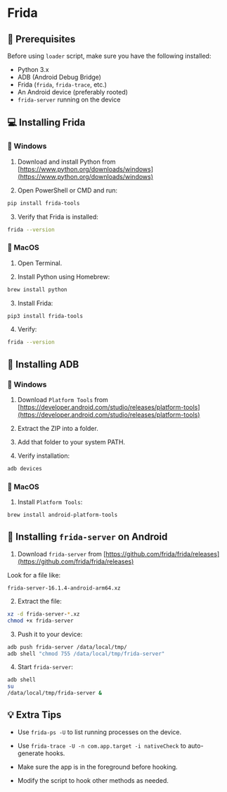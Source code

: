 # Frida

## 🧰 Prerequisites

Before using `loader` script, make sure you have the following installed:

- Python 3.x
- ADB (Android Debug Bridge)
- Frida (`frida`, `frida-trace`, etc.)
- An Android device (preferably rooted)
- `frida-server` running on the device

## 💻 Installing Frida

### 🔹 Windows

1. Download and install Python from [https://www.python.org/downloads/windows](https://www.python.org/downloads/windows)

2. Open PowerShell or CMD and run:

```bash
pip install frida-tools
```

3. Verify that Frida is installed:

```bash
frida --version
```

### 🔹 MacOS
1. Open Terminal.

2. Install Python using Homebrew:

```bash
brew install python
```

3. Install Frida:

```bash
pip3 install frida-tools
```

4. Verify:

```bash
frida --version
```

## 🔧 Installing ADB

### 🔹 Windows

1. Download `Platform Tools` from [https://developer.android.com/studio/releases/platform-tools](https://developer.android.com/studio/releases/platform-tools)

2. Extract the ZIP into a folder.

3. Add that folder to your system PATH.

4. Verify installation:

```bash
adb devices
```

### 🔹 MacOS

1. Install `Platform Tools`:

```bash
brew install android-platform-tools
```

## 📲 Installing `frida-server` on Android

1. Download `frida-server` from [https://github.com/frida/frida/releases](https://github.com/frida/frida/releases)

Look for a file like:

```pgsql
frida-server-16.1.4-android-arm64.xz
```

2. Extract the file:

```bash
xz -d frida-server-*.xz
chmod +x frida-server

```

3. Push it to your device:

```bash
adb push frida-server /data/local/tmp/
adb shell "chmod 755 /data/local/tmp/frida-server"
```

4. Start `frida-server`:

```bash
adb shell
su
/data/local/tmp/frida-server &
```

## 💡 Extra Tips

- Use `frida-ps -U` to list running processes on the device.

- Use `frida-trace -U -n com.app.target -i nativeCheck` to auto-generate hooks.

- Make sure the app is in the foreground before hooking.

- Modify the script to hook other methods as needed.

